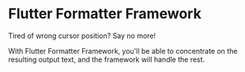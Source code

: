 # Flutter Formatter Framework
Tired of wrong cursor position? Say no more!

With Flutter Formatter Framework, you'll be able to concentrate on the resulting output text, and the framework will handle the rest.

